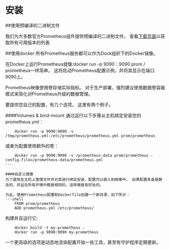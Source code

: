 安装
======
##使用预编译的二进制文件

我们为大多数官方Prometheus组件提供预编译的二进制文件。 查看[下载页面](https://prometheus.io/download)以获取所有可用版本的列表

##使用docker
所有Prometheus服务都可以作为Dock组织下的Docker镜像。

在Docker上运行Prometheus就像:docker run -p 9090：9090 prom / prometheus一样简单。 这将启动Prometheus配置示例，并将其显示在端口9090上。

Prometheus映像使用卷存储实际指标。 对于生产部署，强烈建议使用数据卷容器模式来简化对Prometheus升级的数据管理。

要提供您自己的配置，有几个选项。 这里有两个例子。

####Volumes & bind-mount
通过运行以下步骤从主机绑定安装您的prometheus.yml：
```shell
	docker run -p 9090:9090 -v /tmp/prometheus.yml:/etc/prometheus/prometheus.yml prom/prometheus
```
或者为配置使用额外的卷：
```shell
	docker run -p 9090:9090 -v /prometheus-data prom/prometheus -config.file=/prometheus-data/prometheus.yml
···

####自定义镜像
为了避免在主机上管理文件并对其进行绑定安装，配置可以嵌入到映像中。 如果配置本身是静态的，并且在所有环境中都是相同的，这样做是有好处的。

为此，使用Prometheus配置和Dockerfile创建一个新目录，如下所示：
···shell
    FROM prom/prometheus
    ADD prometheus.yml /etc/prometheus/
```
构建并且运行它:
```shell
    docker build -t my-prometheus .
    docker run -p 9090:9090 my-prometheus
```

一个更高级的选项是动态地渲染配置开始一些工具，甚至有守护程序定期更新。

